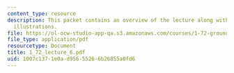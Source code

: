 ```yaml
---
content_type: resource
description: This packet contains an overview of the lecture along with diagrams and
  illustrations.
file: https://ol-ocw-studio-app-qa.s3.amazonaws.com/courses/1-72-groundwater-hydrology-fall-2005/1007c1371e0ad95655266b26855a0fd6_1_72_lecture_6.pdf
file_type: application/pdf
resourcetype: Document
title: 1_72_lecture_6.pdf
uid: 1007c137-1e0a-d956-5526-6b26855a0fd6
---
```

